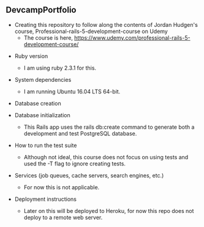 ## DevcampPortfolio ##
- Creating this repository to follow along the contents of Jordan Hudgen's course, Professional-rails-5-development-course
on Udemy
    - The course is here, https://www.udemy.com/professional-rails-5-development-course/

* Ruby version
    - I am using ruby 2.3.1 for this.

* System dependencies
    - I am running Ubuntu 16.04 LTS 64-bit.

* Database creation

* Database initialization
    - This Rails app uses the rails db:create command to generate both a development and test PostgreSQL database.

* How to run the test suite
    - Although not ideal, this course does not focus on using tests and used the -T flag to ignore creating tests.

* Services (job queues, cache servers, search engines, etc.)
    - For now this is not applicable.

* Deployment instructions
    - Later on this will be deployed to Heroku, for now this repo does not deploy to a remote web server.

